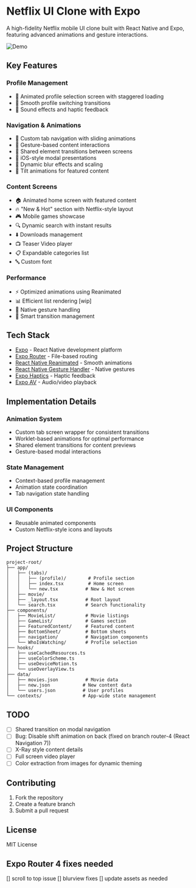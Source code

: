 # Netflix UI Clone with Expo

A high-fidelity Netflix mobile UI clone built with React Native and Expo, featuring advanced animations and gesture interactions.

![Demo](assets/gifs/demo.gif)

## Key Features

### Profile Management

- 👥 Animated profile selection screen with staggered loading
- 🔄 Smooth profile switching transitions
- 🎵 Sound effects and haptic feedback

### Navigation & Animations

- 🔄 Custom tab navigation with sliding animations
- 💫 Gesture-based content interactions
- 🌟 Shared element transitions between screens
- 📱 iOS-style modal presentations
- 🎨 Dynamic blur effects and scaling
- 🔄 Tilt animations for featured content

### Content Screens

- 🏠 Animated home screen with featured content
- 🔥 "New & Hot" section with Netflix-style layout
- 🎮 Mobile games showcase
- 🔍 Dynamic search with instant results
- ⬇️ Downloads management
- 📺 Teaser Video player
- 📋 Expandable categories list
- 🔤 Custom font

### Performance

- ⚡ Optimized animations using Reanimated
- 📊 Efficient list rendering [wip]
- 🎯 Native gesture handling
- 🔄 Smart transition management

## Tech Stack

- [Expo](https://expo.dev) - React Native development platform
- [Expo Router](https://docs.expo.dev/router/introduction) - File-based routing
- [React Native Reanimated](https://docs.swmansion.com/react-native-reanimated/) - Smooth animations
- [React Native Gesture Handler](https://docs.swmansion.com/react-native-gesture-handler/) - Native gestures
- [Expo Haptics](https://docs.expo.dev/versions/latest/sdk/haptics/) - Haptic feedback
- [Expo AV](https://docs.expo.dev/versions/latest/sdk/av/) - Audio/video playback

## Implementation Details

### Animation System

- Custom tab screen wrapper for consistent transitions
- Worklet-based animations for optimal performance
- Shared element transitions for content previews
- Gesture-based modal interactions

### State Management

- Context-based profile management
- Animation state coordination
- Tab navigation state handling

### UI Components

- Reusable animated components
- Custom Netflix-style icons and layouts

## Project Structure

```
project-root/
├── app/
│   ├── (tabs)/
│   │   ├── (profile)/        # Profile section
│   │   ├── index.tsx         # Home screen
│   │   └── new.tsx          # New & Hot screen
│   ├── movie/
│   ├── _layout.tsx          # Root layout
│   └── search.tsx           # Search functionality
├── components/
│   ├── MovieList/           # Movie listings
│   ├── GameList/            # Games section
│   ├── FeaturedContent/     # Featured content
│   ├── BottomSheet/         # Bottom sheets
│   ├── navigation/          # Navigation components
│   └── WhoIsWatching/       # Profile selection
├── hooks/
│   ├── useCachedResources.ts
│   ├── useColorScheme.ts
│   ├── useDeviceMotion.ts
│   └── useOverlayView.ts
├── data/
│   ├── movies.json          # Movie data
│   ├── new.json            # New content data
│   └── users.json          # User profiles
└── contexts/               # App-wide state management
```

## TODO

- [ ] Shared transition on modal navigation
- [ ] Bug: Disable shift animation on back (fixed on branch router-4 (React Navigation 7))
- [ ] X-Ray style content details
- [ ] Full screen video player
- [ ] Color extraction from images for dynamic theming

## Contributing

1. Fork the repository
2. Create a feature branch
3. Submit a pull request

## License

MIT License

## Expo Router 4 fixes needed

[] scroll to top issue
[] blurview fixes
[] update assets as needed

